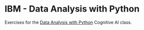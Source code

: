 # IBM - Data Analysis with Python

Exercises for the [Data Analysis with Python](https://courses.cognitiveclass.ai/courses/course-v1:CognitiveClass+DA0101EN+v2/) Cognitive AI class.

